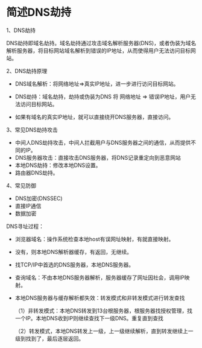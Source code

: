 # 简述DNS劫持

1、DNS劫持

DNS劫持即域名劫持。域名劫持通过攻击域名解析服务器(DNS)，或者伪装为域名解析服务器，将目标网站域名解析到错误的IP地址，从而使得用户无法访问目标网站。

2、DNS劫持原理

- DNS域名解析：将网络地址=>真实IP地址，进一步进行访问目标网站。
- DNS劫持：域名劫持，劫持或伪装为DNS 将 网络地址 => 错误IP地址，用户无法访问目标网站。

- 如果有域名的真实IP地址，就可以直接绕开DNS服务器，直接访问。

3、常见DNS劫持攻击

- 中间人DNS劫持攻击，中间人拦截用户与DNS服务器之间的通信，从而提供不同的IP。
- DNS服务器攻击：直接攻击DNS服务器，将DNS记录重定向到恶意网站
- 本地DNS劫持：修改本地DNS设置。
- 路由器DNS劫持。

4、常见防御

- DNS加密(DNSSEC)
- 直接IP通信
- 数据加密



DNS寻址过程：

- 浏览器域名：操作系统检查本地host有误网址映射，有就直接映射。

- 没有，则本地DNS解析器缓存，有返回，无继续。

- 找TCP/IP中首选的DNS服务器，本地DNS服务器。

- 查询域名：不由本地DNS服务器解析，服务器缓存了网址因社会，调用IP映射。

- 本地DNS服务器与缓存解析都失效：转发模式和非转发模式进行转发查找

  （1）非转发模式：本地DNS转发到13台根服务器，根服务器找授权管理，找一个IP。本地DNS收到IP则继续查找下一级DNS。重复直到查找

  （2）转发模式，本地DNS转发上一级，上一级继续解析，直到转发继续上一级到找到了，最后逐层返回。

  

